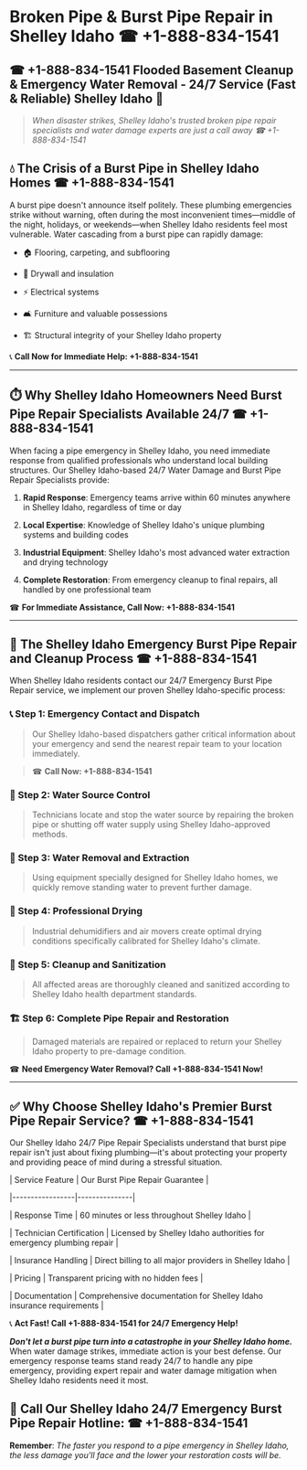 # Broken Pipe & Burst Pipe Repair in Shelley Idaho ☎ +1-888-834-1541  
## ☎ +1-888-834-1541 Flooded Basement Cleanup & Emergency Water Removal - 24/7 Service (Fast & Reliable) Shelley Idaho 🚨  

> *When disaster strikes, Shelley Idaho's trusted broken pipe repair specialists and water damage experts are just a call away ☎ +1-888-834-1541*  

## 💧 The Crisis of a Burst Pipe in Shelley Idaho Homes ☎ +1-888-834-1541  

A burst pipe doesn't announce itself politely. These plumbing emergencies strike without warning, often during the most inconvenient times—middle of the night, holidays, or weekends—when Shelley Idaho residents feel most vulnerable. Water cascading from a burst pipe can rapidly damage:  

* 🏠 Flooring, carpeting, and subflooring  
* 🧱 Drywall and insulation  
* ⚡ Electrical systems  
* 🛋️ Furniture and valuable possessions  
* 🏗️ Structural integrity of your Shelley Idaho property  

📞 **Call Now for Immediate Help: +1-888-834-1541**  

---  

## ⏱️ Why Shelley Idaho Homeowners Need Burst Pipe Repair Specialists Available 24/7 ☎ +1-888-834-1541  

When facing a pipe emergency in Shelley Idaho, you need immediate response from qualified professionals who understand local building structures. Our Shelley Idaho-based 24/7 Water Damage and Burst Pipe Repair Specialists provide:  

1. **Rapid Response**: Emergency teams arrive within 60 minutes anywhere in Shelley Idaho, regardless of time or day  
2. **Local Expertise**: Knowledge of Shelley Idaho's unique plumbing systems and building codes  
3. **Industrial Equipment**: Shelley Idaho's most advanced water extraction and drying technology  
4. **Complete Restoration**: From emergency cleanup to final repairs, all handled by one professional team  

☎ **For Immediate Assistance, Call Now: +1-888-834-1541**  

---  

## 🔧 The Shelley Idaho Emergency Burst Pipe Repair and Cleanup Process ☎ +1-888-834-1541  

When Shelley Idaho residents contact our 24/7 Emergency Burst Pipe Repair service, we implement our proven Shelley Idaho-specific process:  

### 📞 Step 1: Emergency Contact and Dispatch  
> Our Shelley Idaho-based dispatchers gather critical information about your emergency and send the nearest repair team to your location immediately.  
> ☎ **Call Now: +1-888-834-1541**  

### 🚿 Step 2: Water Source Control  
> Technicians locate and stop the water source by repairing the broken pipe or shutting off water supply using Shelley Idaho-approved methods.  

### 🌊 Step 3: Water Removal and Extraction  
> Using equipment specially designed for Shelley Idaho homes, we quickly remove standing water to prevent further damage.  

### 💨 Step 4: Professional Drying  
> Industrial dehumidifiers and air movers create optimal drying conditions specifically calibrated for Shelley Idaho's climate.  

### 🧼 Step 5: Cleanup and Sanitization  
> All affected areas are thoroughly cleaned and sanitized according to Shelley Idaho health department standards.  

### 🏗️ Step 6: Complete Pipe Repair and Restoration  
> Damaged materials are repaired or replaced to return your Shelley Idaho property to pre-damage condition.  

☎ **Need Emergency Water Removal? Call +1-888-834-1541 Now!**  

---  

## ✅ Why Choose Shelley Idaho's Premier Burst Pipe Repair Service? ☎ +1-888-834-1541  

Our Shelley Idaho 24/7 Pipe Repair Specialists understand that burst pipe repair isn't just about fixing plumbing—it's about protecting your property and providing peace of mind during a stressful situation.  

| Service Feature | Our Burst Pipe Repair Guarantee |  
|-----------------|---------------|  
| Response Time | 60 minutes or less throughout Shelley Idaho |  
| Technician Certification | Licensed by Shelley Idaho authorities for emergency plumbing repair |  
| Insurance Handling | Direct billing to all major providers in Shelley Idaho |  
| Pricing | Transparent pricing with no hidden fees |  
| Documentation | Comprehensive documentation for Shelley Idaho insurance requirements |  

📞 **Act Fast! Call +1-888-834-1541 for 24/7 Emergency Help!**  

***Don't let a burst pipe turn into a catastrophe in your Shelley Idaho home.*** When water damage strikes, immediate action is your best defense. Our emergency response teams stand ready 24/7 to handle any pipe emergency, providing expert repair and water damage mitigation when Shelley Idaho residents need it most.  

## 📱 Call Our Shelley Idaho 24/7 Emergency Burst Pipe Repair Hotline: ☎ +1-888-834-1541  

**Remember**: *The faster you respond to a pipe emergency in Shelley Idaho, the less damage you'll face and the lower your restoration costs will be.*